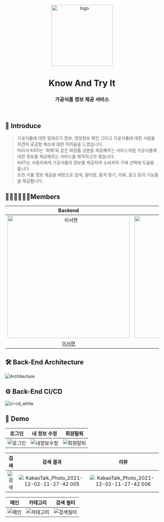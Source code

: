 <p align="middle" >
    <img width="200px" src="https://user-images.githubusercontent.com/67419004/145490067-b35519fe-3176-443d-9c79-6dcb66c4d8e8.png" alt="logo"/>
</p>
<h1 align="middle">Know And Try It</h1>
<h3 align="middle">가공식품 정보 제공 서비스</h3>
<br />

## 🍔 Introduce

> 가공식품에 대한 알레르기 정보, 영양정보 확인 그리고 가공식품에 대한 사람들 의견의 궁금함 해소에 대한 어려움을 느꼈습니다.  
> 따라서 KATI는 '화해'와 같은 화장품 성분을 제공해주는 서비스처럼 가공식품에 대한 정보를 제공해주는 서비스를 제작하고자 했습니다.  
> KATI는 사용자에게 가공식품의 정보를 제공하여 소비자의 구매 선택에 도움을 줍니다.  
> 또한 식품 정보 제공을 바탕으로 검색, 필터링, 즐겨 찾기, 리뷰, 광고 등의 기능들을 제공합니다.

## 🙋🏻‍♂️🙋🏼‍♀️Members

|                                          Backend                                           |                                         Backend                                          |                                         Android                                          |                                         Android                                         |                                        Android                                         |                                        Frontend                                         |                                        Frontend                                         |
| :----------------------------------------------------------------------------------------: | :--------------------------------------------------------------------------------------: | :--------------------------------------------------------------------------------------: | :-------------------------------------------------------------------------------------: | :-------------------------------------------------------------------------------------: | :-------------------------------------------------------------------------------------: | :-------------------------------------------------------------------------------------: |
| <img src="https://avatars.githubusercontent.com/u/67419004?v=4" width=400px alt="이서현"/> | <img src="https://avatars.githubusercontent.com/u/26360280?v=4" width=400px alt="정찬호"/> | <img src="https://avatars.githubusercontent.com/u/67571491?v=4" width=400px alt="아론"/> | <img src="https://avatars.githubusercontent.com/u/26360280?v=4" width=400px alt="제리"> | <img src="https://avatars.githubusercontent.com/u/60867063?v=4" width=400px alt="신동욱"> | <img src="https://avatars.githubusercontent.com/u/61618221?v=4" width=400px alt="박정훈"> | <img src="https://avatars.githubusercontent.com/u/70804578?v=4" width=400px alt="홍은서"> |
|                            [이서현](https://github.com/1-top)                            |                           [정찬호](https://github.com/chanhoGod)                           |                          [정상현](https://github.com/JungSangHyeon)                          |                         [신동욱](https://github.com/codeMonkey-shin)                          |                           [윤예은](https://github.com/yeeun-yun97)                           |                          [박정훈](https://github.com/PiaoZhengxun)                           |                          [홍은서](https://github.com/jelly-boop)                           |

## 🛠 Back-End Architecture
![Architecture](https://user-images.githubusercontent.com/67419004/145493239-9b50685f-5069-48da-85fc-66a67bcddf34.png)

## ⚙️ Back-End CI/CD
![ci-cd_white](https://user-images.githubusercontent.com/67419004/145493243-7067941c-afec-4bab-a708-a02a8a095805.png)

## 🚀 Demo
|로그인|내 정보 수정|회원탈퇴|
|:---:|:---:|:---:|
|![로그인](https://user-images.githubusercontent.com/67419004/145494475-b5819117-4c32-42c5-a228-3a5e3d2d54b8.jpeg)|![내정보수정](https://user-images.githubusercontent.com/67419004/145494477-b86d7450-0db0-4848-8400-7c09f80c2bf9.jpeg)|![회원탈퇴](https://user-images.githubusercontent.com/67419004/145494481-d5d9d47c-a4ec-4183-be98-900b6b4ccf40.jpeg)|

|검색|검색 결과|리뷰|
|:---:|:---:|:---:|
|![검색](https://user-images.githubusercontent.com/67419004/145495458-727d1750-16c4-4209-a851-0f3347a80f63.jpeg)|![KakaoTalk_Photo_2021-12-02-11-27-42 005](https://user-images.githubusercontent.com/67419004/145495460-2bc09004-bd46-43c5-be8e-aa85bac2d385.jpeg)|![KakaoTalk_Photo_2021-12-02-11-27-42 006](https://user-images.githubusercontent.com/67419004/145495463-02bee4c0-6ecb-4b04-886f-68823b651023.jpeg)|

|메인|카테고리|검색 필터|
|:---:|:---:|:---:|
|![메인](https://user-images.githubusercontent.com/67419004/145495711-020e8dd5-a955-4cdc-b9c9-572d07ab1f3a.jpeg)|![카테고리](https://user-images.githubusercontent.com/67419004/145495716-59f45efb-27cb-4203-8334-935a3cb70a7e.jpeg)|![검색필터](https://user-images.githubusercontent.com/67419004/145495718-73e4f335-431c-4559-bb69-0dd890770233.jpeg)|
